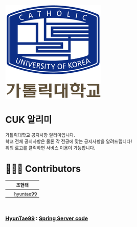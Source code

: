<a href="https://dev.hyunn.site">
  <img src="https://github.com/CUK-Alarm/back-end/blob/main/src/main/resources/static/cuk_logo.png" alt="cuk Logo">
</a>

# CUK 알리미 
가톨릭대학교 공지사항 알리미입니다.<br>
학교 전체 공지사항은 물론 각 전공에 맞는 공지사항을 알려드립니다!<br>
위의 로고를 클릭하면 서비스 이용이 가능합니다.

# 👨🏻‍💻 Contributors
|  <div align = center>조현태 </div> |
|:----------|
|<div align = center> <img src = "https://oopy.lazyrockets.com/api/v2/notion/image?src=https%3A%2F%2Fnoticon-static.tammolo.com%2Fdgggcrkxq%2Fimage%2Fupload%2Fv1567128822%2Fnoticon%2Fosiivsvhnu4nt8doquo0.png&blockId=865f4b2a-5198-49e8-a173-0f893a4fed45&width=256" width = "17" height = "17"/> [hyuntae99](https://github.com/hyuntae99)| </div> 
<br>

### [HyunTae99](https://github.com/hyuntae99) : [Spring Server code](https://github.com/CUK-Alarm/back-end)
